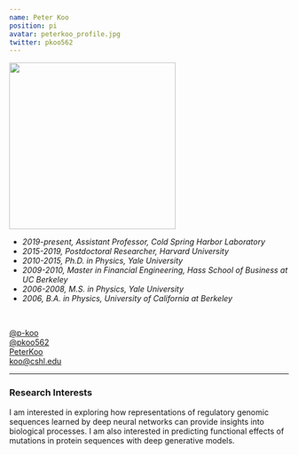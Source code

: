 ```yaml
---
name: Peter Koo
position: pi
avatar: peterkoo_profile.jpg
twitter: pkoo562
---
```


<img width="300" src="{{site.baseurl}}/images/people/{{page.avatar}}" data-action="zoom">
<br>

- _2019-present, Assistant Professor, Cold Spring Harbor Laboratory_ <br>
- _2015-2019, Postdoctoral Researcher, Harvard University_ <br>
- _2010-2015, Ph.D. in Physics, Yale University_ <br>
- _2009-2010, Master in Financial Engineering, Hass School of Business at UC Berkeley_ <br>
- _2006-2008, M.S. in Physics, Yale University_ <br>
- _2006, B.A. in Physics, University of California at Berkeley_ <br>
<br>

<a href="https://github.com/p-koo"><i class="fa fa-github"></i> @p-koo </a><br>
<a href="https://twitter.com/pkoo562"><i class="fa fa-twitter"></i> @pkoo562 </a><br>
<a href="https://www.linkedin.com/in/p-koo"><i class="fa fa-linkedin-square"></i> PeterKoo</a>  <br>
<a href="mailto:koo@cshl.edu"><i class="fa fa-envelope-o"></i> koo@cshl.edu</a> 


<hr>

### Research Interests

I am interested in exploring how representations of regulatory genomic sequences learned by deep neural networks can provide insights into biological processes. I am also interested in predicting functional effects of mutations in protein sequences with deep generative models. 

<br>
<br>
<br>

&nbsp;
&nbsp;
&nbsp;
&nbsp;
&nbsp;
&nbsp;
&nbsp;
&nbsp;
&nbsp;
&nbsp;
&nbsp;
&nbsp;
&nbsp;
&nbsp;
&nbsp;
&nbsp;
&nbsp;
&nbsp;
&nbsp;
&nbsp;
&nbsp;
&nbsp;
&nbsp;
&nbsp;

